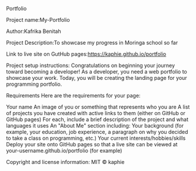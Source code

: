 Portfolio

Project name:My-Portfolio

Author:Kafrika Benitah

Project Description:To showcase my progress in Moringa school so far

Link to live site on GutHub pages:https://kaphie.github.io/portfolio

Project setup instructions:
Congratulations on beginning your journey toward becoming a developer! As a developer, you need a web portfolio to showcase your work. Today, you will be creating the landing page for your programming portfolio. 

Requirements
Here are the requirements for your page:

Your name
An image of you or something that represents who you are
A list of projects you have created with active links to them (either on GitHub or GitHub pages)
For each, include a brief description of the project and what languages it uses
An "About Me" section including:
Your background (for example, your education, job experience, a paragraph on why you decided to take a class on programming, etc.)
Your current interests/hobbies/skills
Deploy your site onto GitHub pages so that a live site can be viewed at your-username.github.io/portfolio (for example)

Copyright and license information: MIT &copy; kaphie
